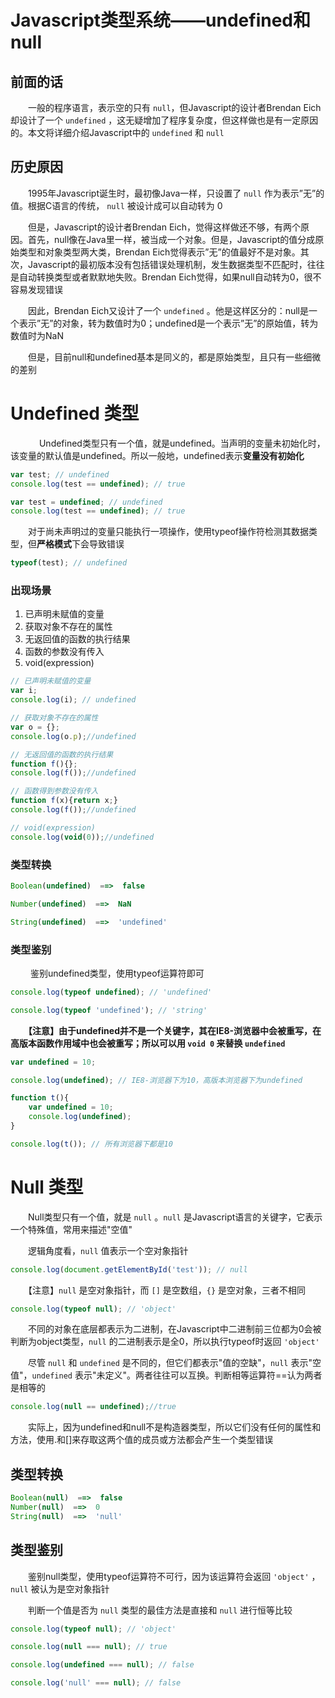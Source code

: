 ﻿# Javascript类型系统——undefined和null

## 前面的话

　　一般的程序语言，表示空的只有 `null`，但Javascript的设计者Brendan Eich却设计了一个 `undefined` ，这无疑增加了程序复杂度，但这样做也是有一定原因的。本文将详细介绍Javascript中的 `undefined` 和 `null`


## 历史原因

　　1995年Javascript诞生时，最初像Java一样，只设置了 `null` 作为表示”无”的值。根据C语言的传统， `null` 被设计成可以自动转为 0

　　但是，Javascript的设计者Brendan Eich，觉得这样做还不够，有两个原因。首先，null像在Java里一样，被当成一个对象。但是，Javascript的值分成原始类型和对象类型两大类，Brendan Eich觉得表示”无”的值最好不是对象。其次，Javascript的最初版本没有包括错误处理机制，发生数据类型不匹配时，往往是自动转换类型或者默默地失败。Brendan Eich觉得，如果null自动转为0，很不容易发现错误

　　因此，Brendan Eich又设计了一个 `undefined` 。他是这样区分的：null是一个表示”无”的对象，转为数值时为0；undefined是一个表示”无”的原始值，转为数值时为NaN

　　但是，目前null和undefined基本是同义的，都是原始类型，且只有一些细微的差别

# Undefined 类型
　
　　Undefined类型只有一个值，就是undefined。当声明的变量未初始化时，该变量的默认值是undefined。所以一般地，undefined表示**变量没有初始化**

```javascript
var test; // undefined
console.log(test == undefined); // true

var test = undefined; // undefined
console.log(test == undefined); // true
```

　　对于尚未声明过的变量只能执行一项操作，使用typeof操作符检测其数据类型，但**严格模式**下会导致错误

```javascript
typeof(test); // undefined
```

### 出现场景

 1. 已声明未赋值的变量
 2. 获取对象不存在的属性
 3. 无返回值的函数的执行结果
 4. 函数的参数没有传入
 5. void(expression)

```javascript
// 已声明未赋值的变量
var i;
console.log(i); // undefined

// 获取对象不存在的属性
var o = {};
console.log(o.p);//undefined

// 无返回值的函数的执行结果
function f(){};
console.log(f());//undefined

// 函数得到参数没有传入
function f(x){return x;}
console.log(f());//undefined

// void(expression)
console.log(void(0));//undefined
```

### 类型转换

```javascript
Boolean(undefined)  ==>  false 

Number(undefined)  ==>  NaN

String(undefined)  ==>  'undefined'
```

### 类型鉴别

　　 鉴别undefined类型，使用typeof运算符即可

```javascript
console.log(typeof undefined); // 'undefined'

console.log(typeof 'undefined'); // 'string'
```

　　**【注意】由于undefined并不是一个关键字，其在IE8-浏览器中会被重写，在高版本函数作用域中也会被重写；所以可以用 `void 0` 来替换 `undefined`**

```javascript
var undefined = 10;

console.log(undefined); // IE8-浏览器下为10，高版本浏览器下为undefined

function t(){
    var undefined = 10;
    console.log(undefined);
}

console.log(t()); // 所有浏览器下都是10
```

# Null 类型

　　Null类型只有一个值，就是 `null` 。`null` 是Javascript语言的关键字，它表示一个特殊值，常用来描述"空值"

　　逻辑角度看，`null` 值表示一个空对象指针

```javascript
console.log(document.getElementById('test')); // null
```

　　【注意】`null` 是空对象指针，而 `[]` 是空数组，`{}` 是空对象，三者不相同

```javascript
console.log(typeof null); // 'object'
```

　　不同的对象在底层都表示为二进制，在Javascript中二进制前三位都为0会被判断为object类型，`null` 的二进制表示是全0，所以执行typeof时返回 `'object'`

　　尽管 `null` 和 `undefined` 是不同的，但它们都表示"值的空缺"，`null` 表示"空值"，`undefined` 表示"未定义"。两者往往可以互换。判断相等运算符==认为两者是相等的

```javascript
console.log(null == undefined);//true
```

　　实际上，因为undefined和null不是构造器类型，所以它们没有任何的属性和方法，使用.和[]来存取这两个值的成员或方法都会产生一个类型错误

## 类型转换

```javascript
Boolean(null)  ==>  false
Number(null)  ==>  0
String(null)  ==>  'null'
```

## 类型鉴别

　　鉴别null类型，使用typeof运算符不可行，因为该运算符会返回 `'object'` ，`null` 被认为是空对象指针

　　判断一个值是否为 `null` 类型的最佳方法是直接和 `null` 进行恒等比较

```javascript
console.log(typeof null); // 'object'

console.log(null === null); // true

console.log(undefined === null); // false

console.log('null' === null); // false
```




